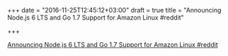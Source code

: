 +++
date = "2016-11-25T12:45:12+03:00"
draft = true
title = "Announcing Node.js 6 LTS and Go 1.7 Support for Amazon Linux  #reddit"

+++

<p><a href="https://t.co/SJoZtE7aSJ">Announcing Node.js 6 LTS and Go 1.7 Support for Amazon Linux  #reddit</a></p>
